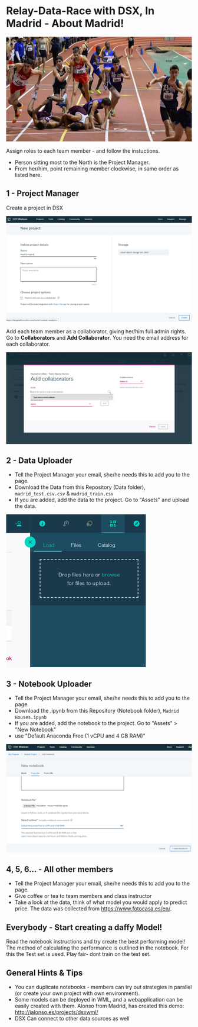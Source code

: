 # Relay-Data-Race with DSX, In Madrid - About Madrid!

![im](images/relay_race.jpg)

Assign roles to each team member - and follow the instuctions.

- Person sitting most to the North is the Project Manager.
- From her/him, point remaining member clockwise, in same order as listed here.

## 1 - Project Manager

Create a project in DSX

![im](images/new_project_dsx.png)

Add each team member as a collaborator, giving her/him full admin rights. Go to **Collaborators** and **Add Collaborator**. You need the email address for each collaborator.

![im](images/add_collaborator.png)

## 2 - Data Uploader

- Tell the Project Manager your email, she/he needs this to add you to the page.
- Download the Data from this Repository (Data folder), `madrid_test.csv.csv` & `madrid_train.csv`
- If you are added, add the data to the project. Go to "Assets" and upload the data.

![im](images/load_data.png)

## 3 - Notebook Uploader

- Tell the Project Manager your email, she/he needs this to add you to the page.
- Download the .ipynb from this Repository (Notebook folder), `Madrid Houses.ipynb`
- If you are added, add the notebook to the project. Go to "Assets" > "New Notebook"
- use "Default Anaconda Free (1 vCPU and 4 GB RAM)"

![im](images/new_notebook_environment.png)

## 4, 5, 6... - All other members

- Tell the Project Manager your email, she/he needs this to add you to the page.
- Give coffee or tea to team members and class instructor
- Take a look at the data, think of what model you would apply to predict price. The data was collected from https://www.fotocasa.es/en/.

## Everybody - Start creating a daffy Model!

Read the notebook instructions and try create the best performing model!
The method of calculating the performance is outlined in the notebook. For this the Test set is used. Play fair- dont train on the test set.

## General Hints & Tips

- You can duplicate notebooks - members can try out strategies in parallel (or create your own project with own environment).
- Some models can be deployed in WML, and a webapplication can be easily created with them.
Alonso from Madrid, has created this demo:
http://ialonso.es/projects/dsxwml/
- DSX Can connect to other data sources as well
